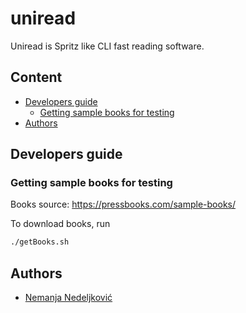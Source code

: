 # uniread

Uniread is Spritz like CLI fast reading software.

## Content

<!-- vim-markdown-toc GFM -->

* [Developers guide](#developers-guide)
	* [Getting sample books for testing](#getting-sample-books-for-testing)
* [Authors](#authors)

<!-- vim-markdown-toc -->

## Developers guide

### Getting sample books for testing

Books source: https://pressbooks.com/sample-books/

To download books, run

```bash
./getBooks.sh
```

## Authors

 * [Nemanja Nedeljković](https://github.com/nemanjan00)

